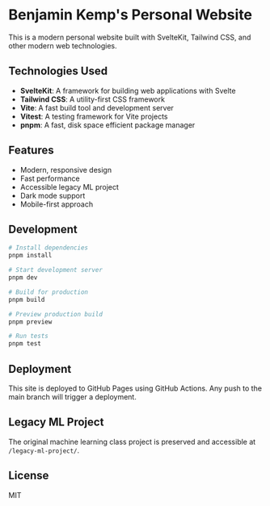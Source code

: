 # Benjamin Kemp's Personal Website

This is a modern personal website built with SvelteKit, Tailwind CSS, and other modern web technologies.

## Technologies Used

- **SvelteKit**: A framework for building web applications with Svelte
- **Tailwind CSS**: A utility-first CSS framework
- **Vite**: A fast build tool and development server
- **Vitest**: A testing framework for Vite projects
- **pnpm**: A fast, disk space efficient package manager

## Features

- Modern, responsive design
- Fast performance
- Accessible legacy ML project
- Dark mode support
- Mobile-first approach

## Development

```bash
# Install dependencies
pnpm install

# Start development server
pnpm dev

# Build for production
pnpm build

# Preview production build
pnpm preview

# Run tests
pnpm test
```

## Deployment

This site is deployed to GitHub Pages using GitHub Actions. Any push to the main branch will trigger a deployment.

## Legacy ML Project

The original machine learning class project is preserved and accessible at `/legacy-ml-project/`.

## License

MIT